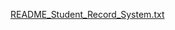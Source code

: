 [README_Student_Record_System.txt](https://github.com/user-attachments/files/20347762/README_Student_Record_System.txt)
